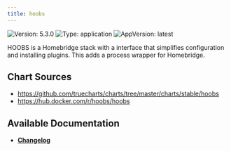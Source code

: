 ```yaml
---
title: hoobs
---
```


![Version: 5.3.0](https://img.shields.io/badge/Version-5.3.0-informational?style=flat-square) ![Type: application](https://img.shields.io/badge/Type-application-informational?style=flat-square) ![AppVersion: latest](https://img.shields.io/badge/AppVersion-latest-informational?style=flat-square)

HOOBS is a Homebridge stack with a interface that simplifies configuration and installing plugins. This adds a process wrapper for Homebridge.  

## Chart Sources

- https://github.com/truecharts/charts/tree/master/charts/stable/hoobs
- https://hub.docker.com/r/hoobs/hoobs

## Available Documentation

- [**Changelog**](./CHANGELOG.md)
